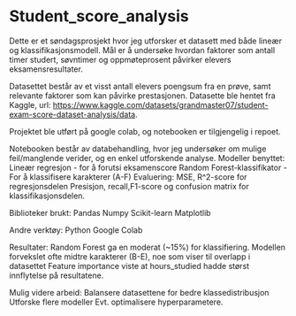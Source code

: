 # Student_score_analysis
Dette er et søndagsprosjekt hvor jeg utforsker et datasett med både lineær og klassifikasjonsmodell. Mål er å undersøke hvordan faktorer som antall timer studert, søvntimer og oppmøteprosent påvirker elevers eksamensresultater.

Datasettet består av et visst antall elevers poengsum fra en prøve, samt relevante faktorer som kan påvirke prestasjonen. Datasette ble hentet fra Kaggle, url: https://www.kaggle.com/datasets/grandmaster07/student-exam-score-dataset-analysis/data.

Projektet ble utført på google colab, og notebooken er tilgjengelig i repoet.

Notebooken består av databehandling, hvor jeg undersøker om mulige feil/manglende verider, og en enkel utforskende analyse. 
Modeller benyttet:
        Lineær regresjon - for å forutsi eksamenscore
        Random Forest-klassifikator - For å klassifisere karakterer (A-F)
Evaluering:
          MSE, R^2-score for regresjonsdelen
          Presisjon, recall,F1-score og confusion matrix for    klassifikasjonsdelen.

Biblioteker brukt:
Pandas
Numpy
Scikit-learn 
Matplotlib

Andre verktøy:
Python 
Google Colab

Resultater:
Random Forest ga en moderat (~15%) for klassifiering.
Modellen forvekslet ofte midtre karakterer (B-E), noe som viser til overlapp i datasettet
Feature importance viste at hours_studied hadde størst innflytelse på resultatene.

Mulig videre arbeid:
Balansere datasettene for bedre klassedistribusjon
Utforske flere modeller
Evt. optimalisere hyperparametere.

